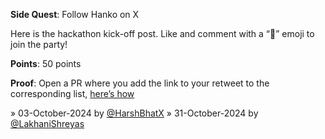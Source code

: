 **Side Quest**: Follow Hanko on X

Here is the hackathon kick-off post. Like and comment with a “🔑” emoji to join the party!

**Points**: 50 points

**Proof**: Open a PR where you add the link to your retweet to the corresponding list, [here’s how](https://www.notion.so/How-to-submit-a-non-code-contributions-via-GitHub-81166e8c948841d18209ac4c60280e60?pvs=4)

» 03-October-2024 by [@HarshBhatX](https://x.com/HarshBhatX/)
» 31-October-2024 by [@LakhaniShreyas](https://x.com/LakhaniShreyas)
